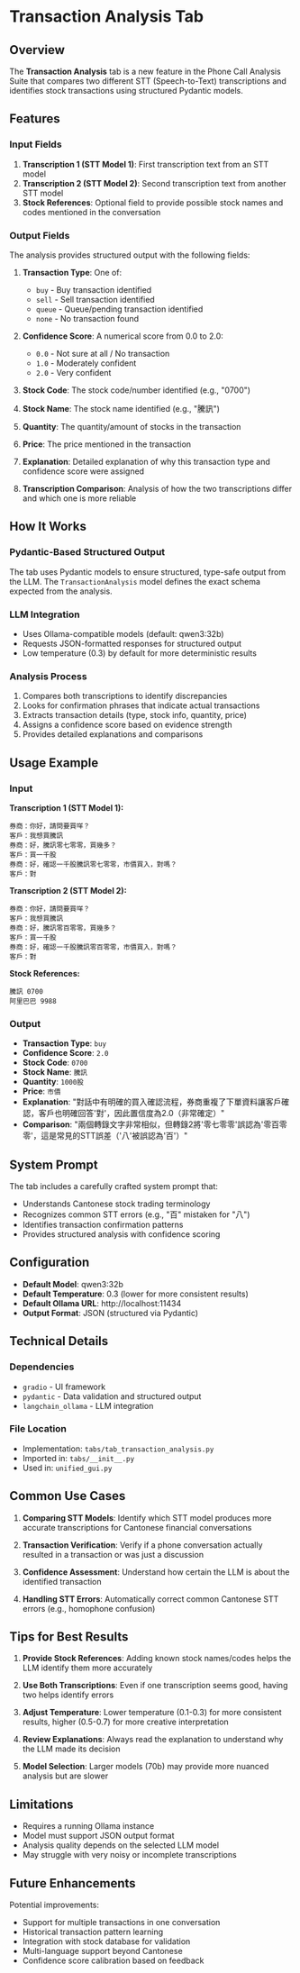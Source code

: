 # Transaction Analysis Tab

## Overview
The **Transaction Analysis** tab is a new feature in the Phone Call Analysis Suite that compares two different STT (Speech-to-Text) transcriptions and identifies stock transactions using structured Pydantic models.

## Features

### Input Fields
1. **Transcription 1 (STT Model 1)**: First transcription text from an STT model
2. **Transcription 2 (STT Model 2)**: Second transcription text from another STT model
3. **Stock References**: Optional field to provide possible stock names and codes mentioned in the conversation

### Output Fields
The analysis provides structured output with the following fields:

1. **Transaction Type**: One of:
   - `buy` - Buy transaction identified
   - `sell` - Sell transaction identified  
   - `queue` - Queue/pending transaction identified
   - `none` - No transaction found

2. **Confidence Score**: A numerical score from 0.0 to 2.0:
   - `0.0` - Not sure at all / No transaction
   - `1.0` - Moderately confident
   - `2.0` - Very confident

3. **Stock Code**: The stock code/number identified (e.g., "0700")

4. **Stock Name**: The stock name identified (e.g., "騰訊")

5. **Quantity**: The quantity/amount of stocks in the transaction

6. **Price**: The price mentioned in the transaction

7. **Explanation**: Detailed explanation of why this transaction type and confidence score were assigned

8. **Transcription Comparison**: Analysis of how the two transcriptions differ and which one is more reliable

## How It Works

### Pydantic-Based Structured Output
The tab uses Pydantic models to ensure structured, type-safe output from the LLM. The `TransactionAnalysis` model defines the exact schema expected from the analysis.

### LLM Integration
- Uses Ollama-compatible models (default: qwen3:32b)
- Requests JSON-formatted responses for structured output
- Low temperature (0.3) by default for more deterministic results

### Analysis Process
1. Compares both transcriptions to identify discrepancies
2. Looks for confirmation phrases that indicate actual transactions
3. Extracts transaction details (type, stock info, quantity, price)
4. Assigns a confidence score based on evidence strength
5. Provides detailed explanations and comparisons

## Usage Example

### Input
**Transcription 1 (STT Model 1):**
```
券商：你好，請問要買咩？
客戶：我想買騰訊
券商：好，騰訊零七零零，買幾多？
客戶：買一千股
券商：好，確認一千股騰訊零七零零，市價買入，對嗎？
客戶：對
```

**Transcription 2 (STT Model 2):**
```
券商：你好，請問要買咩？
客戶：我想買騰訊
券商：好，騰訊零百零零，買幾多？
客戶：買一千股
券商：好，確認一千股騰訊零百零零，市價買入，對嗎？
客戶：對
```

**Stock References:**
```
騰訊 0700
阿里巴巴 9988
```

### Output
- **Transaction Type**: `buy`
- **Confidence Score**: `2.0`
- **Stock Code**: `0700`
- **Stock Name**: `騰訊`
- **Quantity**: `1000股`
- **Price**: `市價`
- **Explanation**: "對話中有明確的買入確認流程，券商重複了下單資料讓客戶確認，客戶也明確回答'對'，因此置信度為2.0（非常確定）"
- **Comparison**: "兩個轉錄文字非常相似，但轉錄2將'零七零零'誤認為'零百零零'，這是常見的STT誤差（'八'被誤認為'百'）"

## System Prompt
The tab includes a carefully crafted system prompt that:
- Understands Cantonese stock trading terminology
- Recognizes common STT errors (e.g., "百" mistaken for "八")
- Identifies transaction confirmation patterns
- Provides structured analysis with confidence scoring

## Configuration
- **Default Model**: qwen3:32b
- **Default Temperature**: 0.3 (lower for more consistent results)
- **Default Ollama URL**: http://localhost:11434
- **Output Format**: JSON (structured via Pydantic)

## Technical Details

### Dependencies
- `gradio` - UI framework
- `pydantic` - Data validation and structured output
- `langchain_ollama` - LLM integration

### File Location
- Implementation: `tabs/tab_transaction_analysis.py`
- Imported in: `tabs/__init__.py`
- Used in: `unified_gui.py`

## Common Use Cases

1. **Comparing STT Models**: Identify which STT model produces more accurate transcriptions for Cantonese financial conversations

2. **Transaction Verification**: Verify if a phone conversation actually resulted in a transaction or was just a discussion

3. **Confidence Assessment**: Understand how certain the LLM is about the identified transaction

4. **Handling STT Errors**: Automatically correct common Cantonese STT errors (e.g., homophone confusion)

## Tips for Best Results

1. **Provide Stock References**: Adding known stock names/codes helps the LLM identify them more accurately

2. **Use Both Transcriptions**: Even if one transcription seems good, having two helps identify errors

3. **Adjust Temperature**: Lower temperature (0.1-0.3) for more consistent results, higher (0.5-0.7) for more creative interpretation

4. **Review Explanations**: Always read the explanation to understand why the LLM made its decision

5. **Model Selection**: Larger models (70b) may provide more nuanced analysis but are slower

## Limitations

- Requires a running Ollama instance
- Model must support JSON output format
- Analysis quality depends on the selected LLM model
- May struggle with very noisy or incomplete transcriptions

## Future Enhancements

Potential improvements:
- Support for multiple transactions in one conversation
- Historical transaction pattern learning
- Integration with stock database for validation
- Multi-language support beyond Cantonese
- Confidence score calibration based on feedback

